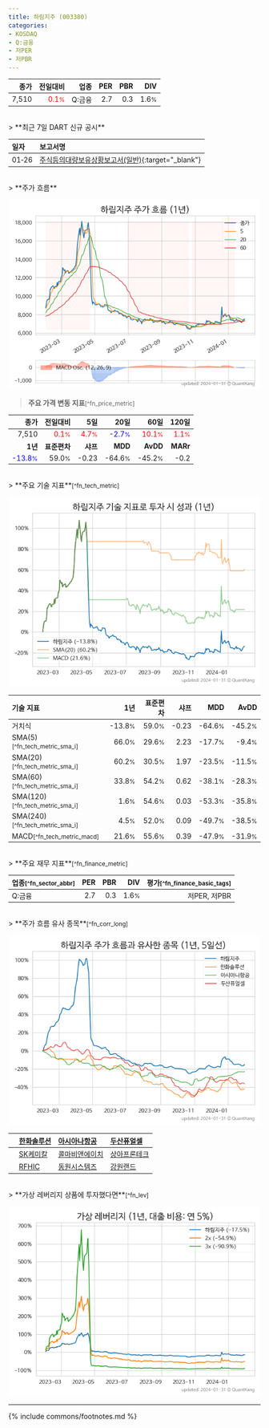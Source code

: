 ```yaml
---
title: 하림지주 (003380)
categories:
- KOSDAQ
- Q:금융
- 저PER
- 저PBR
---
```

| **종가** | **전일대비** | **업종** | **PER** | **PBR** | **DIV** |
| -------: | -----------: | -------: | ------: | ------: | ------: |
| 7,510 | <span style="color: red">0.1<small>%</small></span> | Q:금융 | 2.7 | 0.3 | 1.6<small>%</small> |

<!-- more -->

<br>
> **최근 7일 DART 신규 공시**<a id="dart"></a>


| **일자** | **보고서명** |
| :--------- | :----------- |
| 01&#x2011;26 | [주식등의대량보유상황보고서(일반)](https://dart.fss.or.kr/dsaf001/main.do?rcpNo=20240126000539){:target="_blank"} |

<br>
> **주가 흐름**<a id="price"></a>

![003380](/stock/images/003380.png)

> **주요 가격 변동 지표**<small>[^fn_price_metric]</small>

| **종가** | **전일대비** | **5일** | **20일** | **60일** | **120일** |
| -------: | -----------: | ------: | -------: | -------: | --------: |
| 7,510 | <span style="color: red">0.1<small>%</small></span> | <span style="color: red">4.7<small>%</small></span> | <span style="color: blue">-2.7<small>%</small></span> | <span style="color: red">10.1<small>%</small></span> | <span style="color: red">1.1<small>%</small></span> |
| **1년** | **표준편차** | **샤프** | **MDD** | **AvDD** | **MARr** |
| <span style="color: blue">-13.8<small>%</small></span> | 59.0<small>%</small> | -0.23 | -64.6<small>%</small> | -45.2<small>%</small> | -0.2 |

<br>
> **주요 기술 지표**<small>[^fn_tech_metric]</small>


![003380](/stock/images/003380_tech.png)

| **기술 지표** | **1년** | **표준편차** | **샤프** | **MDD** | **AvDD** |
| :------------ | ------: | -----------: | -------: | ------: | -------: |
| 거치식 | -13.8<small>%</small> | 59.0<small>%</small> | -0.23 | -64.6<small>%</small> | -45.2<small>%</small> |
| SMA(5)<small>[^fn_tech_metric_sma_i]</small> | 66.0<small>%</small> | 29.6<small>%</small> | 2.23 | -17.7<small>%</small> | -9.4<small>%</small> |
| SMA(20)<small>[^fn_tech_metric_sma_i]</small> | 60.2<small>%</small> | 30.5<small>%</small> | 1.97 | -23.5<small>%</small> | -11.5<small>%</small> |
| SMA(60)<small>[^fn_tech_metric_sma_i]</small> | 33.8<small>%</small> | 54.2<small>%</small> | 0.62 | -38.1<small>%</small> | -28.3<small>%</small> |
| SMA(120)<small>[^fn_tech_metric_sma_i]</small> | 1.6<small>%</small> | 54.6<small>%</small> | 0.03 | -53.3<small>%</small> | -35.8<small>%</small> |
| SMA(240)<small>[^fn_tech_metric_sma_i]</small> | 4.5<small>%</small> | 52.0<small>%</small> | 0.09 | -49.7<small>%</small> | -38.5<small>%</small> |
| MACD<small>[^fn_tech_metric_macd]</small> | 21.6<small>%</small> | 55.6<small>%</small> | 0.39 | -47.9<small>%</small> | -31.9<small>%</small> |

<br>
> **주요 재무 지표**<small>[^fn_finance_metric]</small>

| **업종**<small>[^fn_sector_abbr]</small> | **PER** | **PBR** | **DIV** | **평가**<small>[^fn_finance_basic_tags]</small> |
| :--------------------------------------- | ------: | ------: | ------: | ----------------------------------------------: |
| Q:금융 | 2.7 | 0.3 | 1.6<small>%</small> | 저PER, 저PBR |

<br>
> **주가 흐름 유사 종목**<a id="corr"></a><small>[^fn_corr_long]</small>

![003380](/stock/images/003380_corr.png)

|    | [한화솔루션](/009830/) | [아시아나항공](/020560/) | [두산퓨얼셀](/336260/) |
| :- | :------------------------------------- | :------------------------------------- | :--------------------------------------|
|    | [SK케미칼](/285130/) | [콜마비앤에이치](/200130/) | [상아프론테크](/089980/) |
|    | [RFHIC](/218410/) | [동원시스템즈](/014820/) | [강원랜드](/035250/) |

<br>
> **가상 레버리지 상품에 투자했다면**<a id="2x"></a><small>[^fn_lev]</small>

![003380](/stock/images/003380_2x.png)

---
{% include commons/footnotes.md %}